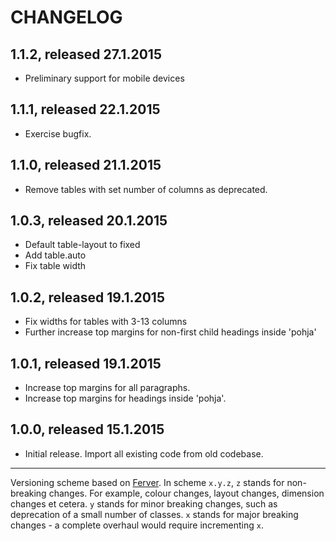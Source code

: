# CHANGELOG

## 1.1.2, released 27.1.2015
* Preliminary support for mobile devices

## 1.1.1, released 22.1.2015
* Exercise bugfix.

## 1.1.0, released 21.1.2015
* Remove tables with set number of columns as deprecated.

## 1.0.3, released 20.1.2015
* Default table-layout to fixed
* Add table.auto  
* Fix table width

## 1.0.2, released 19.1.2015
* Fix widths for tables with 3-13 columns
* Further increase top margins for non-first child headings inside 'pohja'

## 1.0.1, released 19.1.2015
* Increase top margins for all paragraphs.
* Increase top margins for headings inside 'pohja'.

## 1.0.0, released 15.1.2015
* Initial release. Import all existing code from old codebase.

--- 

Versioning scheme based on [Ferver](https://github.com/jonathanong/ferver).
In scheme `x.y.z`, `z` stands for non-breaking changes. For example, colour changes, layout changes, dimension changes et cetera. `y` stands for minor breaking changes, such as deprecation of a small number of classes. `x` stands for major breaking changes - a complete overhaul would require incrementing `x`.